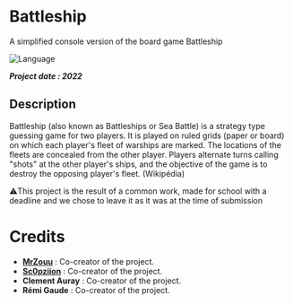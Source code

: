 # Battleship
A simplified console version of the board game Battleship

![Language](https://img.shields.io/badge/Language-C-b0b0b0)

***Project date : 2022***

##  Description
Battleship (also known as Battleships or Sea Battle) is a strategy type guessing game for two players. It is played on ruled grids (paper or board) on which each player's fleet of warships are marked. The locations of the fleets are concealed from the other player. Players alternate turns calling "shots" at the other player's ships, and the objective of the game is to destroy the opposing player's fleet. (Wikipédia)

⚠️This project is the result of a common work, made for school with a deadline and we chose to leave it as it was at the time of submission

#  Credits
* [**MrZouu**](https://github.com/MrZouu) : Co-creator of the project.
* [**Sc0pziion**](https://github.com/sc0pziion) : Co-creator of the project.
* **Clement Auray** : Co-creator of the project.
* **Rémi Gaude** : Co-creator of the project.
